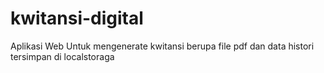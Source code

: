 # kwitansi-digital

Aplikasi Web Untuk mengenerate kwitansi berupa file pdf dan data histori tersimpan di localstoraga
